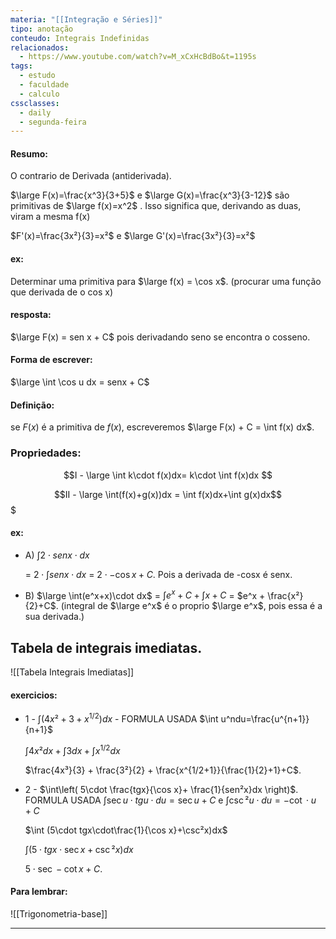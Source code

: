 ```yaml
---
materia: "[[Integração e Séries]]"
tipo: anotação
conteudo: Integrais Indefinidas
relacionados:
  - https://www.youtube.com/watch?v=M_xCxHcBdBo&t=1195s
tags:
  - estudo
  - faculdade
  - calculo
cssclasses:
  - daily
  - segunda-feira
---
```

#### Resumo:

O contrario de Derivada (antiderivada).

$\large F(x)=\frac{x^3}{3+5}$ e $\large G(x)=\frac{x^3}{3-12}$ são primitivas de $\large f(x)=x^2$ . Isso significa que, derivando as duas, viram a mesma f(x)

$F'(x)=\frac{3x²}{3}=x²$ e $\large G'(x)=\frac{3x²}{3}=x²$  

#### ex:

Determinar uma primitiva para $\large f(x) = \cos x$. (procurar uma função que derivada de o cos x)

#### resposta:

$\large F(x) = sen x + C$ pois derivadando seno se encontra o cosseno.

#### Forma de escrever:

$\large \int \cos u dx = senx + C$ 

#### Definição:

se $F(x)$ é a primitiva de $f(x)$, escreveremos $\large F(x) + C = \int f(x) dx$. 

### Propriedades:
$$I - \large \int k\cdot f(x)dx= k\cdot \int f(x)dx $$

$$II - \large \int(f(x)+g(x))dx = \int f(x)dx+\int g(x)dx$$$

#### ex:

- A) $\int 2\cdot senx\cdot dx$ 

	= $2\cdot \int senx\cdot dx$ = $2\cdot-\cos x+C$. Pois a derivada de -cosx é senx.

- B) $\large \int(e^x+x)\cdot dx$ 
	= $\int e^x+C + \int x+C$ = $e^x + \frac{x²}{2}+C$. (integral de $\large e^x$ é o proprio $\large e^x$, pois essa é a sua derivada.)

## Tabela de integrais imediatas.

![[Tabela Integrais Imediatas]]


#### exercicios:

- 1 - $\int \left( 4x²+3+x^{1/2} \right)dx$ - FORMULA USADA $\int u^ndu=\frac{u^{n+1}}{n+1}$

	$\int 4x²dx + \int 3dx +\int x^{1/2}dx$ 
	
	$\frac{4x³}{3} + \frac{3²}{2} + \frac{x^{1/2+1}}{\frac{1}{2}+1}+C$.

- 2 - $\int\left( 5\cdot \frac{tgx}{\cos x}+ \frac{1}{sen²x}dx \right)$. FORMULA USADA $\int \sec u\cdot tgu\cdot du=\sec u+C$ e $\int \csc²u\cdot du=-\cot\cdot u+C$ 

	$\int (5\cdot tgx\cdot\frac{1}{\cos x}+\csc²x)dx$
	
	$\int (5\cdot tgx\cdot \sec x+\csc²x)dx$
	
	$5\cdot\sec -\cot x +C$.


#### Para lembrar:

![[Trigonometria-base]]

---

